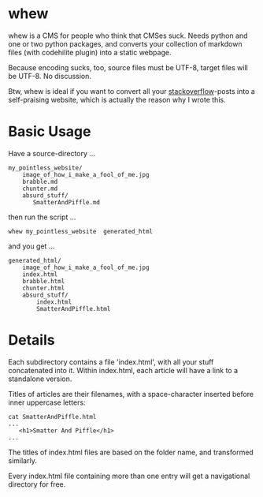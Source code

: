 whew
====

whew is a CMS for people who think that CMSes suck. Needs python and one or two python packages, and converts your collection of markdown files (with codehilite plugin) into a static webpage.

Because encoding sucks, too, source files must be UTF-8, target files will be UTF-8. No discussion.

Btw, whew is ideal if you want to convert all your [stackoverflow](http://stackoverflow.com)-posts into a 
self-praising website, which is actually the reason why I wrote this.


Basic Usage
===========

Have a source-directory ...


    my_pointless_website/
        image_of_how_i_make_a_fool_of_me.jpg
        brabble.md
        chunter.md
        absurd_stuff/
           SmatterAndPiffle.md

then run the script ...


    whew my_pointless_website  generated_html


and you get ...

    generated_html/
        image_of_how_i_make_a_fool_of_me.jpg
        index.html
        brabble.html
        chunter.html
        absurd_stuff/
            index.html
            SmatterAndPiffle.html

Details
=======

Each subdirectory contains a file 'index.html', with all your stuff concatenated into it. 
Within index.html, each article will have a link to a standalone version.

Titles of articles are their filenames, with a space-character inserted before inner uppercase letters:

    cat SmatterAndPiffle.html
    ...
       <h1>Smatter And Piffle</h1>
    ...

The titles of index.html files are based on the folder name, and transformed similarly.

Every index.html file containing more than one entry will get a navigational directory for free.
